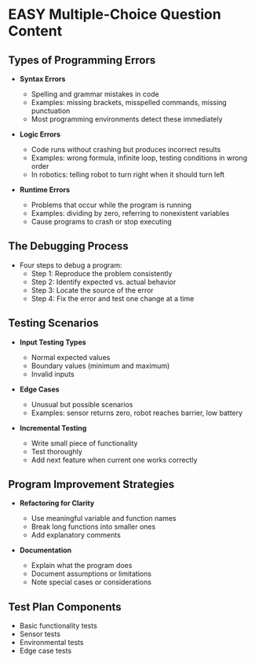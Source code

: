 # EASY Multiple-Choice Question Content

## Types of Programming Errors
- **Syntax Errors**
  - Spelling and grammar mistakes in code
  - Examples: missing brackets, misspelled commands, missing punctuation
  - Most programming environments detect these immediately

- **Logic Errors**
  - Code runs without crashing but produces incorrect results
  - Examples: wrong formula, infinite loop, testing conditions in wrong order
  - In robotics: telling robot to turn right when it should turn left

- **Runtime Errors**
  - Problems that occur while the program is running
  - Examples: dividing by zero, referring to nonexistent variables
  - Cause programs to crash or stop executing

## The Debugging Process
- Four steps to debug a program:
  - Step 1: Reproduce the problem consistently
  - Step 2: Identify expected vs. actual behavior
  - Step 3: Locate the source of the error
  - Step 4: Fix the error and test one change at a time

## Testing Scenarios
- **Input Testing Types**
  - Normal expected values
  - Boundary values (minimum and maximum)
  - Invalid inputs

- **Edge Cases**
  - Unusual but possible scenarios
  - Examples: sensor returns zero, robot reaches barrier, low battery

- **Incremental Testing**
  - Write small piece of functionality
  - Test thoroughly
  - Add next feature when current one works correctly

## Program Improvement Strategies
- **Refactoring for Clarity**
  - Use meaningful variable and function names
  - Break long functions into smaller ones
  - Add explanatory comments

- **Documentation**
  - Explain what the program does
  - Document assumptions or limitations
  - Note special cases or considerations

## Test Plan Components
- Basic functionality tests
- Sensor tests
- Environmental tests
- Edge case tests